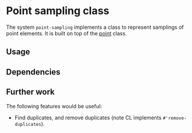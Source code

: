 # Point sampling class
The system `point-sampling` implements a class to represent samplings of point
elements.
It is built on top of the [point](https://github.com/thomashoullier/point)
class.

## Usage

## Dependencies

## Further work
The following features would be useful:
* Find duplicates, and remove duplicates (note CL implements
  `#'remove-duplicates`).


